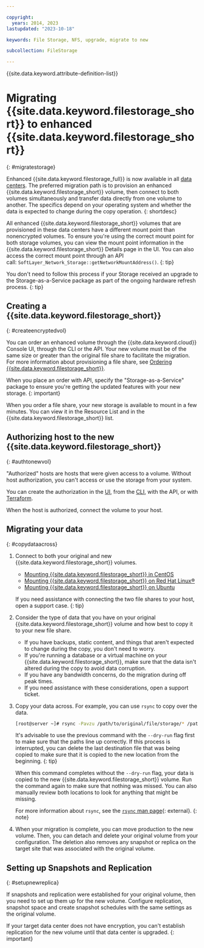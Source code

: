 ```yaml
---

copyright:
  years: 2014, 2023
lastupdated: "2023-10-18"

keywords: File Storage, NFS, upgrade, migrate to new

subcollection: FileStorage

---
```

{{site.data.keyword.attribute-definition-list}}

# Migrating {{site.data.keyword.filestorage_short}} to enhanced {{site.data.keyword.filestorage_short}}
{: #migratestorage}

Enhanced {{site.data.keyword.filestorage_full}} is now available in all [data centers](/docs/FileStorage?topic=FileStorage-selectDC). The preferred migration path is to provision an enhanced {{site.data.keyword.filestorage_short}} volume, then connect to both volumes simultaneously and transfer data directly from one volume to another. The specifics depend on your operating system and whether the data is expected to change during the copy operation.
{: shortdesc}

All enhanced {{site.data.keyword.filestorage_short}} volumes that are provisioned in these data centers have a different mount point than nonencrypted volumes. To ensure you're using the correct mount point for both storage volumes, you can view the mount point information in the {{site.data.keyword.filestorage_short}} Details page in the UI. You can also access the correct mount point through an API call: `SoftLayer_Network_Storage::getNetworkMountAddress()`.
{: tip}

You don't need to follow this process if your Storage received an upgrade to the Storage-as-a-Service package as part of the ongoing hardware refresh process.
{: tip}

## Creating a {{site.data.keyword.filestorage_short}}
{: #createencryptedvol}

You can order an enhanced volume through the {{site.data.keyword.cloud}} Console UI, through the CLI or the API. Your new volume must be of the same size or greater than the original file share to facilitate the migration. For more information about provisioning a file share, see [Ordering {{site.data.keyword.filestorage_short}}](/docs/FileStorage?topic=FileStorage-orderingFileStorage).

When you place an order with API, specify the "Storage-as-a-Service" package to ensure you're getting the updated features with your new storage.
{: important}

When you order a file share, your new storage is available to mount in a few minutes. You can view it in the Resource List and in the {{site.data.keyword.filestorage_short}} list.

## Authorizing host to the new {{site.data.keyword.filestorage_short}}
{: #authtonewvol}

"Authorized" hosts are hosts that were given access to a volume. Without host authorization, you can't access or use the storage from your system.

You can create the authorization in the [UI](/docs/FileStorage?topic=FileStorage-managingstorage&interface=ui#authhostUI), from the [CLI](/docs/FileStorage?topic=FileStorage-managingstorage&interface=cli#authhostCLI), with the API, or with [Terraform](/docs/FileStorage?topic=FileStorage-managingstorage&interface=terraform#authhostterraform).

When the host is authorized, connect the volume to your host.

## Migrating your data
{: #copydataacross}

1. Connect to both your original and new {{site.data.keyword.filestorage_short}} volumes.
   - [Mounting {{site.data.keyword.filestorage_short}} in CentOS](/docs/FileStorage?topic=FileStorage-mountingCentOS)
   - [Mounting {{site.data.keyword.filestorage_short}} on Red Hat Linux&reg;](/docs/FileStorage?topic=FileStorage-mountingLinux)
   - [Mounting {{site.data.keyword.filestorage_short}} on Ubuntu](/docs/FileStorage?topic=FileStorage-mountingUbuntu)

    If you need assistance with connecting the two file shares to your host, open a support case.
    {: tip}

2. Consider the type of data that you have on your original {{site.data.keyword.filestorage_short}} volume and how best to copy it to your new file share.
   - If you have backups, static content, and things that aren't expected to change during the copy, you don't need to worry.
   - If you're running a database or a virtual machine on your {{site.data.keyword.filestorage_short}}, make sure that the data isn't altered during the copy to avoid data corruption.
   - If you have any bandwidth concerns, do the migration during off peak times.
   - If you need assistance with these considerations, open a support ticket.

3. Copy your data across. For example, you can use `rsync` to copy over the data.
   ```sh
   [root@server ~]# rsync -Pavzu /path/to/original/file/storage/* /path/to/encrypted/file/storage
   ```

   It's advisable to use the previous command with the `--dry-run` flag first to make sure that the paths line up correctly. If this process is interrupted, you can delete the last destination file that was being copied to make sure that it is copied to the new location from the beginning.
   {: tip}

   When this command completes without the `--dry-run` flag, your data is copied to the new {{site.data.keyword.filestorage_short}} volume. Run the command again to make sure that nothing was missed. You can also manually review both locations to look for anything that might be missing.

   For more information about `rsync`, see the [`rsync` man page](https://download.samba.org/pub/rsync/rsync.html){: external}.
   {: note}

4. When your migration is complete, you can move production to the new volume. Then, you can detach and delete your original volume from your configuration. The deletion also removes any snapshot or replica on the target site that was associated with the original volume.

## Setting up Snapshots and Replication
{: #setupnewreplica}

If snapshots and replication were established for your original volume, then you need to set up them up for the new volume. Configure replication, snapshot space and create snapshot schedules with the same settings as the original volume.

If your target data center does not have encryption, you can't establish replication for the new volume until that data center is upgraded.
{: important}
